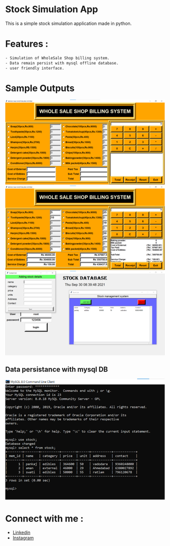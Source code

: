 # Stock Simulation App

This is a simple stock simulation application made in python.


# Features :
    - Simulation of WholeSale Shop billing system.
    - Data remain persist with mysql offline database.
    - user friendly interface.


# Sample Outputs 


![stock images](images/stock1.png)
![stock images](images/stock2.png)
![stock images](images/stock3.png)

## Data persistance with mysql DB
![stock images](images/stock4.png)


# Connect with me :

 - [Linkedin](https://www.linkedin.com/in/pankaj-parihar-63946a20b/)
 - [Instagram](https://www.instagram.com/__pankaj7__/)

